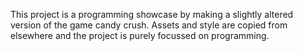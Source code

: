 This project is a programming showcase by making a slightly altered version of the game candy crush. Assets and style are copied from elsewhere and the project is purely focussed on programming.
